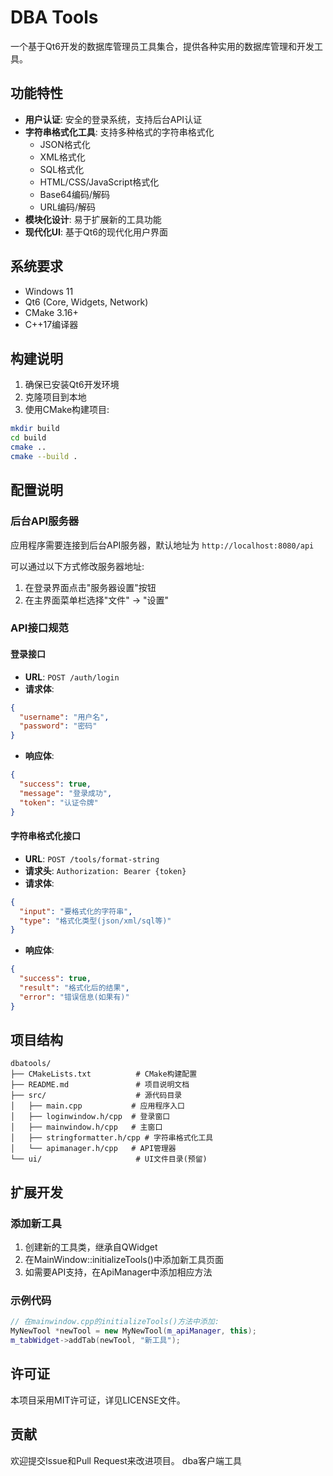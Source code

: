 # DBA Tools

一个基于Qt6开发的数据库管理员工具集合，提供各种实用的数据库管理和开发工具。

## 功能特性

- **用户认证**: 安全的登录系统，支持后台API认证
- **字符串格式化工具**: 支持多种格式的字符串格式化
  - JSON格式化
  - XML格式化
  - SQL格式化
  - HTML/CSS/JavaScript格式化
  - Base64编码/解码
  - URL编码/解码
- **模块化设计**: 易于扩展新的工具功能
- **现代化UI**: 基于Qt6的现代化用户界面

## 系统要求

- Windows 11
- Qt6 (Core, Widgets, Network)
- CMake 3.16+
- C++17编译器

## 构建说明

1. 确保已安装Qt6开发环境
2. 克隆项目到本地
3. 使用CMake构建项目:

```bash
mkdir build
cd build
cmake ..
cmake --build .
```

## 配置说明

### 后台API服务器

应用程序需要连接到后台API服务器，默认地址为 `http://localhost:8080/api`

可以通过以下方式修改服务器地址:
1. 在登录界面点击"服务器设置"按钮
2. 在主界面菜单栏选择"文件" -> "设置"

### API接口规范

#### 登录接口
- **URL**: `POST /auth/login`
- **请求体**:
```json
{
  "username": "用户名",
  "password": "密码"
}
```
- **响应体**:
```json
{
  "success": true,
  "message": "登录成功",
  "token": "认证令牌"
}
```

#### 字符串格式化接口
- **URL**: `POST /tools/format-string`
- **请求头**: `Authorization: Bearer {token}`
- **请求体**:
```json
{
  "input": "要格式化的字符串",
  "type": "格式化类型(json/xml/sql等)"
}
```
- **响应体**:
```json
{
  "success": true,
  "result": "格式化后的结果",
  "error": "错误信息(如果有)"
}
```

## 项目结构

```
dbatools/
├── CMakeLists.txt          # CMake构建配置
├── README.md               # 项目说明文档
├── src/                    # 源代码目录
│   ├── main.cpp           # 应用程序入口
│   ├── loginwindow.h/cpp  # 登录窗口
│   ├── mainwindow.h/cpp   # 主窗口
│   ├── stringformatter.h/cpp # 字符串格式化工具
│   └── apimanager.h/cpp   # API管理器
└── ui/                     # UI文件目录(预留)
```

## 扩展开发

### 添加新工具

1. 创建新的工具类，继承自QWidget
2. 在MainWindow::initializeTools()中添加新工具页面
3. 如需要API支持，在ApiManager中添加相应方法

### 示例代码

```cpp
// 在mainwindow.cpp的initializeTools()方法中添加:
MyNewTool *newTool = new MyNewTool(m_apiManager, this);
m_tabWidget->addTab(newTool, "新工具");
```

## 许可证

本项目采用MIT许可证，详见LICENSE文件。

## 贡献

欢迎提交Issue和Pull Request来改进项目。
dba客户端工具
